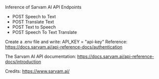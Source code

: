 Inference of Sarvam AI API Endpoints
- POST Speech to Text
- POST Translate Text
- POST Text to Speech
- POST Speech To Text Translate

Create a .env file and write:
API_KEY = "api-key"
Reference: https://docs.sarvam.ai/api-reference-docs/authentication

The Sarvam AI API documentation:
https://docs.sarvam.ai/api-reference-docs/introduction

Credits: https://www.sarvam.ai/
